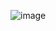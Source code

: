 
![image](https://user-images.githubusercontent.com/107892258/208268457-ad563fb3-321a-4952-a24c-ff846512a433.png)
